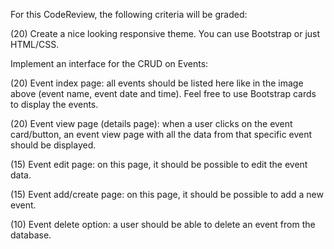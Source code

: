 For this CodeReview, the following criteria will be graded:

(20) Create a nice looking responsive theme. You can use Bootstrap or just HTML/CSS.

Implement an interface for the CRUD on Events:

(20) Event index page: all events should be listed here like in the image above (event name, event date and time). Feel free to use Bootstrap cards to display the events.

(20) Event view page (details page): when a user clicks on the event card/button, an event view page with all the data from that specific event should be displayed.

(15) Event edit page: on this page, it should be possible to edit the event data.

(15) Event add/create page: on this page, it should be possible to add a new event.

(10) Event delete option: a user should be able to delete an event from the database.
